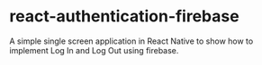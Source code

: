 # react-authentication-firebase

A simple single screen application in React Native to show how to implement Log In and Log Out using firebase.
